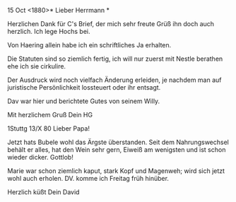  15 Oct <1880>*
Lieber Herrmann <Mogl>*

Herzlichen Dank für C's Brief, der mich sehr freute Grüß ihn doch auch herzlich. Ich lege Hochs bei.

Von Haering allein habe ich ein schriftliches Ja erhalten.

Die Statuten sind so ziemlich fertig, ich will nur zuerst mit Nestle berathen ehe ich sie cirkulire.

Der Ausdruck wird noch vielfach Änderung erleiden, je nachdem man auf juristische Persönlichkeit lossteuert oder ihr entsagt.

Dav war hier und berichtete Gutes von seinem Willy.

 Mit herzlichem Gruß
 Dein HG


 1Stuttg 13/X 80
Lieber Papa!

Jetzt hats Bubele wohl das Ärgste überstanden. Seit dem Nahrungswechsel behält er alles, hat den Wein sehr gern, Eiweiß am wenigsten und ist schon wieder dicker. Gottlob!

Marie war schon ziemlich kaput, stark Kopf und Magenweh; wird sich jetzt wohl auch erholen. DV. komme ich Freitag früh hinüber.

 Herzlich küßt
 Dein David
